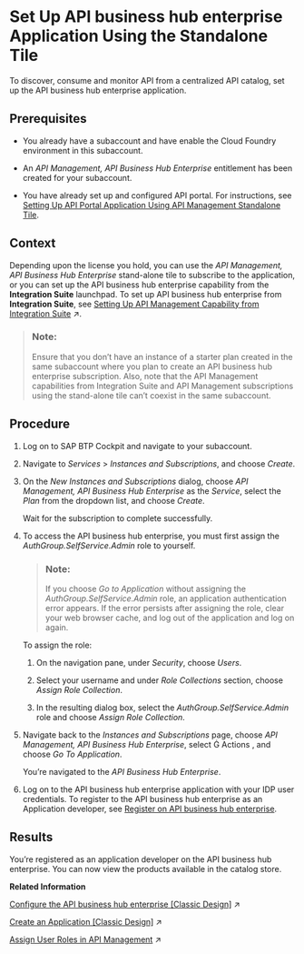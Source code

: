<!-- loio80c0519ebf1449d9bed37fccf7ba127a -->

<link rel="stylesheet" type="text/css" href="../../css/sap-icons.css"/>

# Set Up API business hub enterprise Application Using the Standalone Tile

To discover, consume and monitor API from a centralized API catalog, set up the API business hub enterprise application.



<a name="loio80c0519ebf1449d9bed37fccf7ba127a__prereq_jsv_11n_w5b"/>

## Prerequisites

-   You already have a subaccount and have enable the Cloud Foundry environment in this subaccount.

-   An *API Management, API Business Hub Enterprise* entitlement has been created for your subaccount.

-   You have already set up and configured API portal. For instructions, see [Setting Up API Portal Application Using API Management Standalone Tile](setting-up-api-portal-application-using-api-management-standalone-tile-9d8c7ae.md).




<a name="loio80c0519ebf1449d9bed37fccf7ba127a__context_ytl_tx5_s4b"/>

## Context

Depending upon the license you hold, you can use the *API Management, API Business Hub Enterprise* stand-alone tile to subscribe to the application, or you can set up the API business hub enterprise capability from the **Integration Suite** launchpad. To set up API business hub enterprise from **Integration Suite**, see [Setting Up API Management Capability from Integration Suite](https://help.sap.com/viewer/de4066bb3f9240e3bfbcd5614e18c2f9/Cloud/en-US/f6eb4332cd5144ef91f4a84cc614ba1c.html "You can provision the API Management capability from the Integration Suite launchpad.") :arrow_upper_right:.

> ### Note:  
> Ensure that you don’t have an instance of a starter plan created in the same subaccount where you plan to create an API business hub enterprise subscription. Also, note that the API Management capabilities from Integration Suite and API Management subscriptions using the stand-alone tile can’t coexist in the same subaccount.



<a name="loio80c0519ebf1449d9bed37fccf7ba127a__steps_oyn_hsk_bmb"/>

## Procedure

1.  Log on to SAP BTP Cockpit and navigate to your subaccount.

2.  Navigate to *Services* \> *Instances and Subscriptions*, and choose *Create*.

3.  On the *New Instances and Subscriptions* dialog, choose *API Management, API Business Hub Enterprise* as the *Service*, select the *Plan* from the dropdown list, and choose *Create*.

    Wait for the subscription to complete successfully.

4.  To access the API business hub enterprise, you must first assign the *AuthGroup.SelfService.Admin* role to yourself.

    > ### Note:  
    > If you choose *Go to Application* without assigning the *AuthGroup.SelfService.Admin* role, an application authentication error appears. If the error persists after assigning the role, clear your web browser cache, and log out of the application and log on again.

    To assign the role:

    1.  On the navigation pane, under *Security*, choose *Users*.

    2.  Select your username and under *Role Collections* section, choose *Assign Role Collection*.

    3.  In the resulting dialog box, select the *AuthGroup.SelfService.Admin* role and choose *Assign Role Collection*.


5.  Navigate back to the *Instances and Subscriptions* page, choose *API Management, API Business Hub Enterprise*, select <span class="SAP-icons-V5"></span> Actions , and choose *Go To Application*.

    You’re navigated to the *API Business Hub Enterprise*.

6.  Log on to the API business hub enterprise application with your IDP user credentials. To register to the API business hub enterprise as an Application developer, see [Register on API business hub enterprise](../register-on-api-business-hub-enterprise-c85fafe.md).




<a name="loio80c0519ebf1449d9bed37fccf7ba127a__result_kgs_fnq_qpb"/>

## Results

You’re registered as an application developer on the API business hub enterprise. You can now view the products available in the catalog store.

**Related Information**  


 <?sap-ot O2O class="- topic/link " href="dd6d58c1586a4a0a8ffca46a1a019d38.xml" text="" desc="" xtrc="link:1" xtrf="file:/home/builder/src/dita-all/djr1548327031813/loiocf0e5a9be9804817aa649f51a84b9f39_en-US/src/content/localization/en-us/80c0519ebf1449d9bed37fccf7ba127a.xml" output-class="" outputTopicFile="file:/home/builder/tp.net.sf.dita-ot/2.3/plugins/com.elovirta.dita.markdown_1.3.0/xsl/dita2markdownImpl.xsl" ?> 

[Configure the API business hub enterprise \[Classic Design\]](https://help.sap.com/viewer/de4066bb3f9240e3bfbcd5614e18c2f9/Cloud/en-US/7b71b166d6984e8f81a212568af5ce94.html "You can configure the API business hub enterprise to personalize it for your organization.") :arrow_upper_right:

[Create an Application \[Classic Design\]](https://help.sap.com/viewer/de4066bb3f9240e3bfbcd5614e18c2f9/Cloud/en-US/7b4e71b3887f4396aa22ce3e2ed7e0c3.html "Create an Application to consume the required APIs.") :arrow_upper_right:

[Assign User Roles in API Management](https://help.sap.com/viewer/de4066bb3f9240e3bfbcd5614e18c2f9/Cloud/en-US/911ca5a620e94ab581fa159d76b3b108.html "Use role collections to group together different roles that can be assigned to API Portal and API business hub enterprise users.") :arrow_upper_right:

